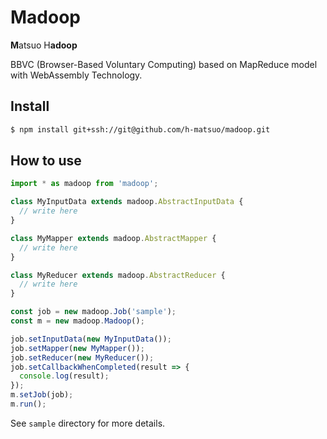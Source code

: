 # Madoop

**M**atsuo H**adoop**

BBVC (Browser-Based Voluntary Computing) based on MapReduce model with WebAssembly Technology.


## Install

```sh
$ npm install git+ssh://git@github.com/h-matsuo/madoop.git
```


## How to use

```ts
import * as madoop from 'madoop';

class MyInputData extends madoop.AbstractInputData {
  // write here
}

class MyMapper extends madoop.AbstractMapper {
  // write here
}

class MyReducer extends madoop.AbstractReducer {
  // write here
}

const job = new madoop.Job('sample');
const m = new madoop.Madoop();

job.setInputData(new MyInputData());
job.setMapper(new MyMapper());
job.setReducer(new MyReducer());
job.setCallbackWhenCompleted(result => {
  console.log(result);
});
m.setJob(job);
m.run();
```

See `sample` directory for more details.

